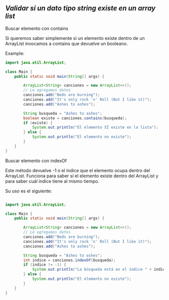 ## _Validar si un dato tipo string existe en un array list_

Buscar elemento con contains

Si queremos saber simplemente si un elemento existe dentro de un ArrayList invocamos a contains que devuelve un booleano.

Example:

```java
import java.util.ArrayList;

class Main {
	public static void main(String[] args) {

		ArrayList<String> canciones = new ArrayList<>();
		// Le agregamos datos
		canciones.add("Beds are burning");
		canciones.add("It's only rock 'n' Roll (But I like it)");
		canciones.add("Ashes to ashes");

		String busqueda = "Ashes to ashes";
		boolean existe = canciones.contains(busqueda);
		if (existe) {
			System.out.println("El elemento SÍ existe en la lista");
		} else {
			System.out.println("El elemento no existe");
		}
	}
}
```

Buscar elemento con indexOf

Este método devuelve -1 o el índice que el elemento ocupa dentro del ArrayList. Funciona para saber si el elemento existe dentro del ArrayList y para saber cuál índice tiene al mismo tiempo.

Su uso es el siguiente:

```java

import java.util.ArrayList;

class Main {
	public static void main(String[] args) {

		ArrayList<String> canciones = new ArrayList<>();
		// Le agregamos datos
		canciones.add("Beds are burning");
		canciones.add("It's only rock 'n' Roll (But I like it)");
		canciones.add("Ashes to ashes");

		String busqueda = "Ashes to ashes";
		int indice = canciones.indexOf(busqueda);
		if (indice != -1) {
			System.out.println("La búsqueda está en el índice " + indice);
		} else {
			System.out.println("El elemento no existe");
		}
	}
}

```
